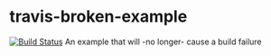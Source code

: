 # travis-broken-example
[![Build Status](https://travis-ci.org/kaliumxyz/travis-broken-example.svg?branch=master)](https://travis-ci.org/kaliumxyz/travis-broken-example)
An example that will -no longer- cause a build failure

